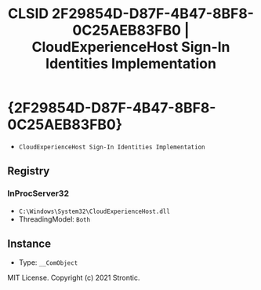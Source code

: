 ﻿---
title: "CLSID 2F29854D-D87F-4B47-8BF8-0C25AEB83FB0 | CloudExperienceHost Sign-In Identities Implementation"
excerpt: What is COM-Object CLSID 2F29854D-D87F-4B47-8BF8-0C25AEB83FB0?
---

# {2F29854D-D87F-4B47-8BF8-0C25AEB83FB0}

* `CloudExperienceHost Sign-In Identities Implementation`

## Registry


### InProcServer32

* `C:\Windows\System32\CloudExperienceHost.dll`
* ThreadingModel: `Both`

## Instance

* Type: `__ComObject`

MIT License. Copyright (c) 2021 Strontic.


